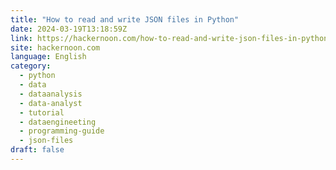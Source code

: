 ```yaml
---
title: "How to read and write JSON files in Python"
date: 2024-03-19T13:18:59Z
link: https://hackernoon.com/how-to-read-and-write-json-files-in-python?source=rss&utm_medium=RSS&utm_source=news.12bit.vn
site: hackernoon.com
language: English
category:
  - python
  - data
  - dataanalysis
  - data-analyst
  - tutorial
  - dataengineeting
  - programming-guide
  - json-files
draft: false
---
```

